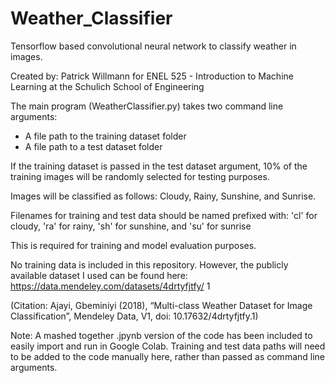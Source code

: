 # Weather_Classifier
 Tensorflow based convolutional neural network to classify weather in images.

Created by: Patrick Willmann for ENEL 525 - Introduction to Machine Learning at the Schulich School of Engineering

The main program (WeatherClassifier.py) takes two command line arguments: 
- A file path to the training dataset folder 
- A file path to a test dataset folder

If the training dataset is passed in the test dataset argument, 10% of the training images will be randomly selected for testing purposes. 

Images will be classified as follows: Cloudy, Rainy, Sunshine, and Sunrise.

Filenames for training and test data should be named prefixed with:
'cl' for cloudy, 'ra' for rainy, 'sh' for sunshine, and 'su' for sunrise

This is required for training and model evaluation purposes. 

No training data is included in this repository. However, the publicly available dataset I used can be found here: https://data.mendeley.com/datasets/4drtyfjtfy/
1

(Citation: Ajayi, Gbeminiyi (2018), “Multi-class Weather Dataset for Image Classification”, Mendeley Data, V1, doi: 10.17632/4drtyfjtfy.1)

Note: A mashed together .jpynb version of the code has been included to easily import and run in Google Colab. Training and test data paths will need to be added to the code manually here, rather than passed as command line arguments. 